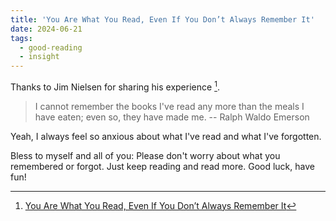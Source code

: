 ```yaml
---
title: 'You Are What You Read, Even If You Don’t Always Remember It'
date: 2024-06-21
tags:
  - good-reading
  - insight
---
```


Thanks to Jim Nielsen for sharing his experience [^you-are-what-you-read].

> I cannot remember the books I've read any more than the meals I have eaten;
> even so, they have made me. -- Ralph Waldo Emerson

Yeah, I always feel so anxious about what I've read and what I've forgotten.

Bless to myself and all of you: Please don't worry about what you
remembered or forgot. Just keep reading and read more. Good luck, have fun!

[^you-are-what-you-read]: [You Are What You Read, Even If You Don’t Always Remember It](https://blog.jim-nielsen.com/2024/you-are-what-you-read/)
